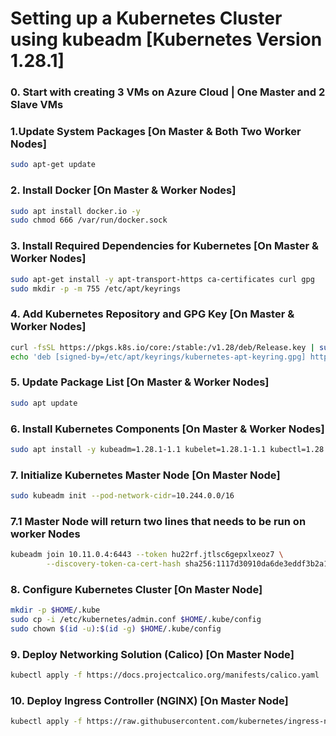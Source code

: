 #  Setting up a Kubernetes Cluster using kubeadm [Kubernetes Version 1.28.1]

### 0. Start with creating 3 VMs on Azure Cloud | One Master and 2 Slave VMs


### 1.Update System Packages [On Master & Both Two Worker Nodes]


```bash
sudo apt-get update
```

### 2. Install Docker [On Master & Worker Nodes]

```bash
sudo apt install docker.io -y
sudo chmod 666 /var/run/docker.sock
```

### 3. Install Required Dependencies for Kubernetes [On Master & Worker Nodes]

```bash
sudo apt-get install -y apt-transport-https ca-certificates curl gpg
sudo mkdir -p -m 755 /etc/apt/keyrings
```

### 4. Add Kubernetes Repository and GPG Key [On Master & Worker Nodes]

```bash
curl -fsSL https://pkgs.k8s.io/core:/stable:/v1.28/deb/Release.key | sudo gpg --dearmor -o /etc/apt/keyrings/kubernetes-apt-keyring.gpg
echo 'deb [signed-by=/etc/apt/keyrings/kubernetes-apt-keyring.gpg] https://pkgs.k8s.io/core:/stable:/v1.28/deb/ /' | sudo tee /etc/apt/sources.list.d/kubernetes.list
```

### 5. Update Package List [On Master & Worker Nodes]

```bash
sudo apt update
```

### 6. Install Kubernetes Components [On Master & Worker Nodes]

```bash
sudo apt install -y kubeadm=1.28.1-1.1 kubelet=1.28.1-1.1 kubectl=1.28.1-1.1
```

### 7. Initialize Kubernetes Master Node [On Master Node]

```bash
sudo kubeadm init --pod-network-cidr=10.244.0.0/16
```

### 7.1 Master Node will return two lines that needs to be run on worker Nodes
```bash
kubeadm join 10.11.0.4:6443 --token hu22rf.jtlsc6gepxlxeoz7 \
        --discovery-token-ca-cert-hash sha256:1117d30910da6de3eddf3b2a1547772a0b7a741265f89a00dbc89ba65d0b779e
```

### 8. Configure Kubernetes Cluster [On Master Node]

```bash
mkdir -p $HOME/.kube
sudo cp -i /etc/kubernetes/admin.conf $HOME/.kube/config
sudo chown $(id -u):$(id -g) $HOME/.kube/config
```

### 9. Deploy Networking Solution (Calico) [On Master Node]

```bash
kubectl apply -f https://docs.projectcalico.org/manifests/calico.yaml
```

### 10. Deploy Ingress Controller (NGINX) [On Master Node]

```bash
kubectl apply -f https://raw.githubusercontent.com/kubernetes/ingress-nginx/controller-v0.49.0/deploy/static/provider/baremetal/deploy.yaml
```


